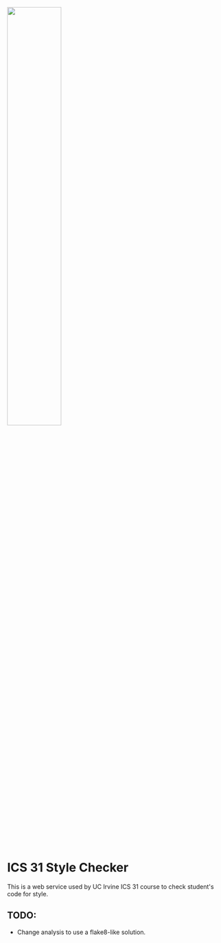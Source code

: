 <img src="https://raw.githubusercontent.com/johnroper100/pep8online/master/static/img/logo.png" width="50%">

ICS 31 Style Checker
==========

This is a web service used by UC Irvine ICS 31 course to check student's code for style.

TODO:
-----
* Change analysis to use a flake8-like solution.
